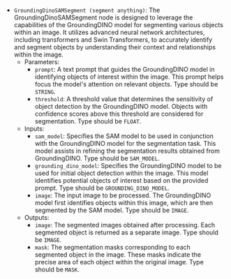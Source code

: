 - `GroundingDinoSAMSegment (segment anything)`: The GroundingDinoSAMSegment node is designed to leverage the capabilities of the GroundingDINO model for segmenting various objects within an image. It utilizes advanced neural network architectures, including transformers and Swin Transformers, to accurately identify and segment objects by understanding their context and relationships within the image.
    - Parameters:
        - `prompt`: A text prompt that guides the GroundingDINO model in identifying objects of interest within the image. This prompt helps focus the model's attention on relevant objects. Type should be `STRING`.
        - `threshold`: A threshold value that determines the sensitivity of object detection by the GroundingDINO model. Objects with confidence scores above this threshold are considered for segmentation. Type should be `FLOAT`.
    - Inputs:
        - `sam_model`: Specifies the SAM model to be used in conjunction with the GroundingDINO model for the segmentation task. This model assists in refining the segmentation results obtained from GroundingDINO. Type should be `SAM_MODEL`.
        - `grounding_dino_model`: Specifies the GroundingDINO model to be used for initial object detection within the image. This model identifies potential objects of interest based on the provided prompt. Type should be `GROUNDING_DINO_MODEL`.
        - `image`: The input image to be processed. The GroundingDINO model first identifies objects within this image, which are then segmented by the SAM model. Type should be `IMAGE`.
    - Outputs:
        - `image`: The segmented images obtained after processing. Each segmented object is returned as a separate image. Type should be `IMAGE`.
        - `mask`: The segmentation masks corresponding to each segmented object in the image. These masks indicate the precise area of each object within the original image. Type should be `MASK`.
